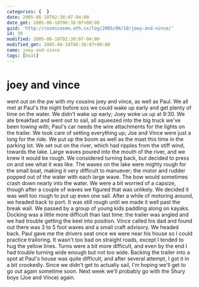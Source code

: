 ```yaml
---
categories: {  }
date: 2005-06-18T02:38:07-04:00
date_gmt: 2005-06-18T06:38:07+00:00
guid: 'http://cosmicosmo.ath.cx/log/2005/06/18/joey-and-vince/'
id: 39
modified: 2005-06-18T02:38:07-04:00
modified_gmt: 2005-06-18T06:38:07+00:00
name: joey-and-vince
tags: [boat]
---
```


joey and vince
==============

went out on the pw with my cousins joey and vince, as well as Paul.  We all met at Paul's the night before sos we could wake up early and get plenty of time on the water.  We didn't wake up early; Joey woke us up at 9:30.  We ate breakfast and went out to sail, all squeezed into the big truck we've been towing with; Paul's car needs the wire attachments for the lights on the trailer.  We took care of setting everything up; Joe and Vince were just a long for the ride.  We put up the boom as well as the mast this time in the parking lot.  We set out on the river, which had ripples from the stiff wind, towards the lake.  Large waves poured into the mouth of the river, and we knew it would be rough.  We considered turning back, but decided to press on and see what it was like.  The waves on the lake were mighty rough for the small boat, making it very difficult to manuever; the motor and rudder popped out of the water with each large wave.  The bow would sometimes crash down nearly into the water.  We were a bit worried of a capsize, though after a couple of waves we figured that was unlikely.  We decided it was well too rough to put up even one sail.  After a while of motoring around, we headed back to port.  It was still rough until we made it well past the break wall.  We passed by a group of young kids paddling along on kayaks.  Docking was a little more difficult than last time: the trailer was angled and we had trouble getting the keel into position.  Vince called his dad and found out there was 3 to 5 foot waves and a small craft advisory.  We headed back.  Paul gave me the drivers seat once we were near his house so I could practice trailoring.  It wasn't too bad on straight roads, except I tended to hug the yellow lines.  Turns were a bit more difficult, and even by the end I had trouble turning wide enough but not too wide.  Backing the trailer into a spot at Paul's house was quite difficult, and after several attempt, I got it in a bit crookedly.  Since we didn't get to actually sail, I'm hoping we'll get to go out again sometime soon.  Next week we'll probably go with the Shury boys (Joe and Vince) again.
